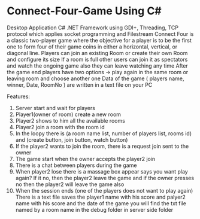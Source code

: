 # Connect-Four-Game Using C#
Desktop Application C# .NET Framework using GDI+, Threading, TCP protocol which applies socket programming and Filestream
Connect Four is a classic two-player game where the objective for a player is to be the first one to form four of their game coins in either a horizontal, vertical, or diagonal line.
Players can join an existing Room or create their own Room and configure its size
If a room is full other users can join it as spectators and watch the ongoing game also they can leave watching any time
After the game end players have two options -> play again in the same room or leaving room and choose another one
Data of the game ( players name, winner, Date, RoomNo ) are written in a text file on your PC

Features:
1)	Server start and wait for players 
2)	Player1(owner of room) create a new room 
3)	Player2 shows to him all the available rooms 
4)	Player2 join a room with the room id
5)	In the loopy there is (a room name list, number of players list, rooms id) and (create button, join button, watch button)
6)	If the player2 wants to join the room, there is a request join sent to the owner 
7)	The game start when the owner accepts the player2 join
8)	There is a chat between players during the game 
9)	When player2 lose there is a massage box appear says you want play again? If it no, then the player2 leave the game and if the owner presses no then the player2 will leave the game also 
10)	When the session ends (one of the players does not want to play again) There is a text file saves the player1 name with his score and palyer2 name with his score and the date of the game you will find the txt file named by a room name in the debug folder in server side folder 




